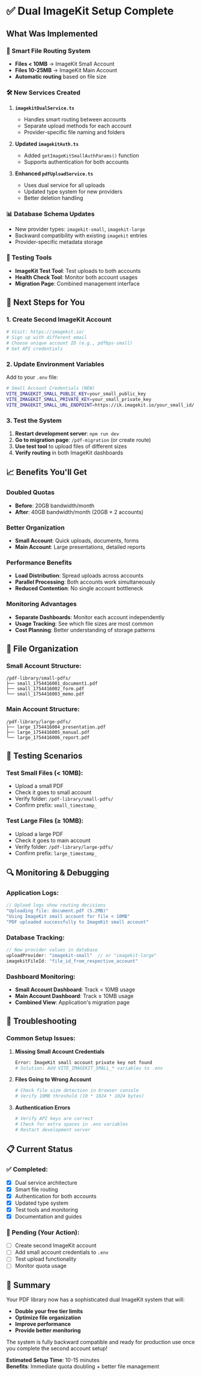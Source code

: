 # ✅ Dual ImageKit Setup Complete

## What Was Implemented

### 🔄 Smart File Routing System
- **Files < 10MB** → ImageKit Small Account
- **Files 10-25MB** → ImageKit Main Account
- **Automatic routing** based on file size

### 🛠️ New Services Created

1. **`imagekitDualService.ts`**
   - Handles smart routing between accounts
   - Separate upload methods for each account
   - Provider-specific file naming and folders

2. **Updated `imagekitAuth.ts`**
   - Added `getImageKitSmallAuthParams()` function
   - Supports authentication for both accounts

3. **Enhanced `pdfUploadService.ts`**
   - Uses dual service for all uploads
   - Updated type system for new providers
   - Better deletion handling

### 📊 Database Schema Updates
- New provider types: `imagekit-small`, `imagekit-large`
- Backward compatibility with existing `imagekit` entries
- Provider-specific metadata storage

### 🧪 Testing Tools
- **ImageKit Test Tool**: Test uploads to both accounts
- **Health Check Tool**: Monitor both account usages
- **Migration Page**: Combined management interface

## 🚀 Next Steps for You

### 1. Create Second ImageKit Account
```bash
# Visit: https://imagekit.io/
# Sign up with different email
# Choose unique account ID (e.g., pdfbps-small)
# Get API credentials
```

### 2. Update Environment Variables
Add to your `.env` file:
```bash
# Small Account Credentials (NEW)
VITE_IMAGEKIT_SMALL_PUBLIC_KEY=your_small_public_key
VITE_IMAGEKIT_SMALL_PRIVATE_KEY=your_small_private_key  
VITE_IMAGEKIT_SMALL_URL_ENDPOINT=https://ik.imagekit.io/your_small_id/
```

### 3. Test the System
1. **Restart development server**: `npm run dev`
2. **Go to migration page**: `/pdf-migration` (or create route)
3. **Use test tool** to upload files of different sizes
4. **Verify routing** in both ImageKit dashboards

## 📈 Benefits You'll Get

### Doubled Quotas
- **Before**: 20GB bandwidth/month
- **After**: 40GB bandwidth/month (20GB × 2 accounts)

### Better Organization
- **Small Account**: Quick uploads, documents, forms
- **Main Account**: Large presentations, detailed reports

### Performance Benefits
- **Load Distribution**: Spread uploads across accounts
- **Parallel Processing**: Both accounts work simultaneously
- **Reduced Contention**: No single account bottleneck

### Monitoring Advantages
- **Separate Dashboards**: Monitor each account independently
- **Usage Tracking**: See which file sizes are most common
- **Cost Planning**: Better understanding of storage patterns

## 🔧 File Organization

### Small Account Structure:
```
/pdf-library/small-pdfs/
├── small_1754416001_document1.pdf
├── small_1754416002_form.pdf
└── small_1754416003_memo.pdf
```

### Main Account Structure:
```
/pdf-library/large-pdfs/
├── large_1754416004_presentation.pdf
├── large_1754416005_manual.pdf
└── large_1754416006_report.pdf
```

## 🎯 Testing Scenarios

### Test Small Files (< 10MB):
- Upload a small PDF
- Check it goes to small account
- Verify folder: `/pdf-library/small-pdfs/`
- Confirm prefix: `small_timestamp_`

### Test Large Files (≥ 10MB):
- Upload a large PDF
- Check it goes to main account  
- Verify folder: `/pdf-library/large-pdfs/`
- Confirm prefix: `large_timestamp_`

## 🔍 Monitoring & Debugging

### Application Logs:
```javascript
// Upload logs show routing decisions
"Uploading file: document.pdf (5.2MB)"
"Using ImageKit small account for file < 10MB" 
"PDF uploaded successfully to ImageKit small account"
```

### Database Tracking:
```javascript
// New provider values in database
uploadProvider: "imagekit-small"  // or "imagekit-large"
imagekitFileId: "file_id_from_respective_account"
```

### Dashboard Monitoring:
- **Small Account Dashboard**: Track < 10MB usage
- **Main Account Dashboard**: Track ≥ 10MB usage
- **Combined View**: Application's migration page

## 🚨 Troubleshooting

### Common Setup Issues:

1. **Missing Small Account Credentials**
   ```bash
   Error: ImageKit small account private key not found
   # Solution: Add VITE_IMAGEKIT_SMALL_* variables to .env
   ```

2. **Files Going to Wrong Account**
   ```bash
   # Check file size detection in browser console
   # Verify 10MB threshold (10 * 1024 * 1024 bytes)
   ```

3. **Authentication Errors**
   ```bash
   # Verify API keys are correct
   # Check for extra spaces in .env variables
   # Restart development server
   ```

## 📋 Current Status

### ✅ Completed:
- [x] Dual service architecture
- [x] Smart file routing
- [x] Authentication for both accounts
- [x] Updated type system
- [x] Test tools and monitoring
- [x] Documentation and guides

### 🔄 Pending (Your Action):
- [ ] Create second ImageKit account
- [ ] Add small account credentials to `.env`
- [ ] Test upload functionality
- [ ] Monitor quota usage

## 🎉 Summary

Your PDF library now has a sophisticated dual ImageKit system that will:
- **Double your free tier limits**
- **Optimize file organization**
- **Improve performance**
- **Provide better monitoring**

The system is fully backward compatible and ready for production use once you complete the second account setup!

**Estimated Setup Time**: 10-15 minutes  
**Benefits**: Immediate quota doubling + better file management
